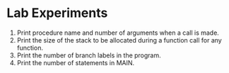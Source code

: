 # Lab Experiments
1) Print procedure name and number of arguments when a call is made.
2) Print the size of the stack to be allocated during a function call for any function.
3) Print the number of branch labels in the program.
4) Print the number of statements in MAIN.